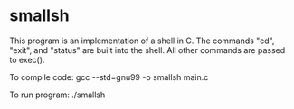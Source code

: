 # smallsh
 
This program is an implementation of a shell in C. The commands "cd", "exit", and "status" are built into the shell. All other commands are passed to exec().

To compile code:
gcc --std=gnu99 -o smallsh main.c

To run program:
./smallsh
